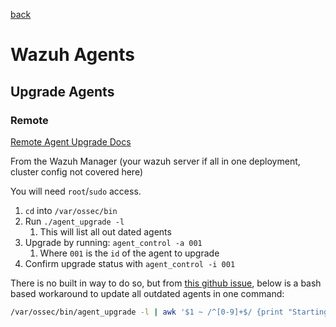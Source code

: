 [back](./README.md)

# Wazuh Agents

## Upgrade Agents


### Remote

[Remote Agent Upgrade Docs](https://documentation.wazuh.com/current/user-manual/agent/agent-management/remote-upgrading/upgrading-agent.html)

From the Wazuh Manager (your wazuh server if all in one deployment, cluster config not covered here)

You will need `root`/`sudo` access. 

1. `cd` into `/var/ossec/bin`
2. Run `./agent_upgrade -l`
   1. This will list all out dated agents
3. Upgrade by running: `agent_control -a 001`
   1. Where `001` is the `id` of the agent to upgrade
4. Confirm upgrade status with `agent_control -i 001`

There is no built in way to do so, but from [this github issue](https://github.com/wazuh/wazuh/issues/3710), below is a bash based workaround to update all outdated agents in one command: 

```bash
/var/ossec/bin/agent_upgrade -l | awk '$1 ~ /^[0-9]+$/ {print "Starting upgrade on agent " $1; system("/var/ossec/bin/agent_upgrade -a " $1)}'
```

